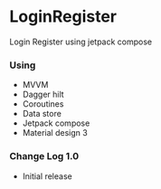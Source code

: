 # LoginRegister
Login Register using jetpack compose

<h3>Using</h3>
<ul>
  <li>MVVM</li>
  <li>Dagger hilt</li>
  <li>Coroutines</li>
  <li>Data store</li>
  <li>Jetpack compose</li>
  <li>Material design 3</li>
</ul>

<h3>Change Log 1.0</h3>
<ul>
  <li>Initial release</li>
</ul>

